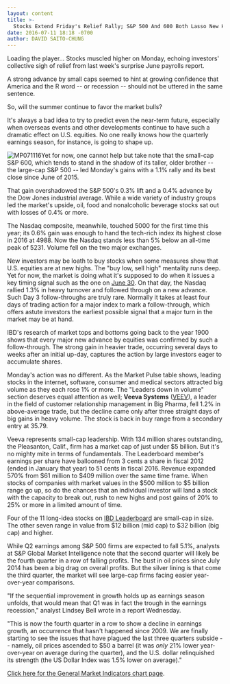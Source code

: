 ```yaml
---
layout: content
title: >-
  Stocks Extend Friday's Relief Rally; S&P 500 And 600 Both Lasso New Highs
date: 2016-07-11 18:18 -0700
author: DAVID SAITO-CHUNG
---
```






Loading the player...
Stocks muscled higher on Monday, echoing investors' collective sigh of relief from last week's surprise June payrolls report.


A strong advance by small caps seemed to hint at growing confidence that America and the R word -- or recession -- should not be uttered in the same sentence.


So, will the summer continue to favor the market bulls?


It's always a bad idea to try to predict even the near-term future, especially when overseas events and other developments continue to have such a dramatic effect on U.S. equities. No one really knows how the quarterly earnings season, for instance, is going to shape up.


![MP071116](https://www.investors.com/wp-content/uploads/2016/07/MP071116-175x300.jpg)Yet for now, one cannot help but take note that the small-cap S&P 600, which tends to stand in the shadow of its taller, older brother -- the large-cap S&P 500 -- led Monday's gains with a 1.1% rally and its best close since June of 2015.


That gain overshadowed the S&P 500's 0.3% lift and a 0.4% advance by the Dow Jones industrial average. While a wide variety of industry groups led the market's upside, oil, food and nonalcoholic beverage stocks sat out with losses of 0.4% or more.


The Nasdaq composite, meanwhile, touched 5000 for the first time this year; its 0.6% gain was enough to hand the tech-rich index its highest close in 2016 at 4988. Now the Nasdaq stands less than 5% below an all-time peak of 5231. Volume fell on the two major exchanges.


New investors may be loath to buy stocks when some measures show that U.S. equities are at new highs. The "buy low, sell high" mentality runs deep. Yet for now, the market is doing what it's supposed to do when it issues a key timing signal such as the one on [June 30](https://www.investors.com/market-trend/the-big-picture/stock-indexes-signal-uptrend-but-there-are-reasons-for-caution/). On that day, the Nasdaq rallied 1.3% in heavy turnover and followed through on a new advance. Such Day 3 follow-throughs are truly rare. Normally it takes at least four days of trading action for a major index to mark a follow-through, which offers astute investors the earliest possible signal that a major turn in the market may be at hand.


IBD's research of market tops and bottoms going back to the year 1900 shows that every major new advance by equities was confirmed by such a follow-through. The strong gain in heavier trade, occurring several days to weeks after an initial up-day, captures the action by large investors eager to accumulate shares.


Monday's action was no different. As the Market Pulse table shows, leading stocks in the internet, software, consumer and medical sectors attracted big volume as they each rose 1% or more. The "Leaders down in volume" section deserves equal attention as well; **Veeva Systems** ([VEEV](https://research.investors.com/quote.aspx?symbol=VEEV)), a leader in the field of customer relationship management in Big Pharma, fell 1.2% in above-average trade, but the decline came only after three straight days of big gains in heavy volume. The stock is back in buy range from a secondary entry at 35.79.


Veeva represents small-cap leadership. With 134 million shares outstanding, the Pleasanton, Calif., firm has a market cap of just under $5 billion. But it's no mighty mite in terms of fundamentals. The Leaderboard member's earnings per share have ballooned from 3 cents a share in fiscal 2012 (ended in January that year) to 51 cents in fiscal 2016. Revenue expanded 570% from $61 million to $409 million over the same time frame.
When stocks of companies with market values in the $500 million to $5 billion range go up, so do the chances that an individual investor will land a stock with the capacity to break out, rush to new highs and post gains of 20% to 25% or more in a limited amount of time.


Four of the 11 long-idea stocks on [IBD Leaderboard](https://leaderboard.investors.com/leaderboard/leaders/default.aspx) are small-cap in size. The other seven range in value from $12 billion (mid cap) to $32 billion (big cap) and higher.


While Q2 earnings among S&P 500 firms are expected to fall 5.1%, analysts at S&P Global Market Intelligence note that the second quarter will likely be the fourth quarter in a row of falling profits. The bust in oil prices since July 2014 has been a big drag on overall profits. But the silver lining is that come the third quarter, the market will see large-cap firms facing easier year-over-year comparisons.


"If the sequential improvement in growth holds up as earnings season unfolds, that would mean that Q1 was in fact the trough in the earnings recession," analyst Lindsey Bell wrote in a report Wednesday.


"This is now the fourth quarter in a row to show a decline in earnings growth, an occurrence that hasn't happened since 2009. We are finally starting to see the issues that have plagued the last three quarters subside -- namely, oil prices ascended to $50 a barrel (it was *only* 21% lower year-over-year on average during the quarter), and the U.S. dollar relinquished its strength (the US Dollar Index was 1.5% lower on average)."


[Click here for the General Market Indicators chart page](https://www.investors.com/wp-content/uploads/2016/07/IBD1107154243GMI.pdf).





